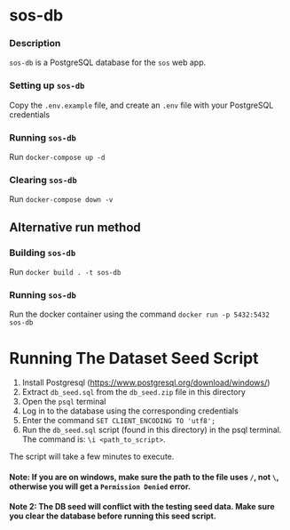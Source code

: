 # sos-db

### Description

`sos-db` is a PostgreSQL database for the `sos` web app.

### Setting up `sos-db`

Copy the `.env.example` file, and create an `.env` file
with your PostgreSQL credentials

### Running `sos-db`

Run `docker-compose up -d`

### Clearing `sos-db`

Run `docker-compose down -v`

## Alternative run method

### Building `sos-db`

Run `docker build . -t sos-db`

### Running `sos-db`

Run the docker container using the command `docker run -p 5432:5432 sos-db`

# Running The Dataset Seed Script

1. Install Postgresql (https://www.postgresql.org/download/windows/)
1. Extract `db_seed.sql` from the `db_seed.zip` file in this directory
1. Open the `psql` terminal
1. Log in to the database using the corresponding credentials
1. Enter the command `SET CLIENT_ENCODING TO 'utf8';`
1. Run the `db_seed.sql` script (found in this directory) in the psql terminal. The command is: `\i <path_to_script>`.

The script will take a few minutes to execute.

#### Note: If you are on windows, make sure the path to the file uses `/`, not `\`, otherwise you will get a `Permission Denied` error.

#### Note 2: The DB seed will conflict with the testing seed data. Make sure you clear the database before running this seed script.
